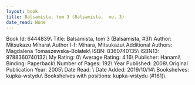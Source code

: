 ```yaml
---
layout: book
title: Balsamista, tom 3 (Balsamista,  no. 3)
date_read: None
---
```


Book Id: 6444839\ 
Title: Balsamista, tom 3 (Balsamista, #3)\ 
Author: Mitsukazu Mihara\ 
Author l-f: Mihara, Mitsukazu\ 
Additional Authors: Magdalena Tomaszewska-Bolałek\ 
ISBN: 8360740135\ 
ISBN13: 9788360740132\ 
My Rating: 0\ 
Average Rating: 4.16\ 
Publisher: Hanami\ 
Binding: Paperback\ 
Number of Pages: 192\ 
Year Published: 2008\ 
Original Publication Year: 2005\ 
Date Read: \ 
Date Added: 2019/10/14\ 
Bookshelves: kupka-wstydu\ 
Bookshelves with positions: kupka-wstydu (#161)\ 

